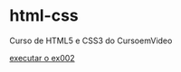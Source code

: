 # html-css
 Curso de HTML5 e CSS3 do CursoemVideo


<a href="https://shydersonalves.github.io/html-css/modulo1/ex002/index.html" target="_blank">executar o ex002</a>
<a href=""></a>
<a href=""></a>
<a href=""></a>